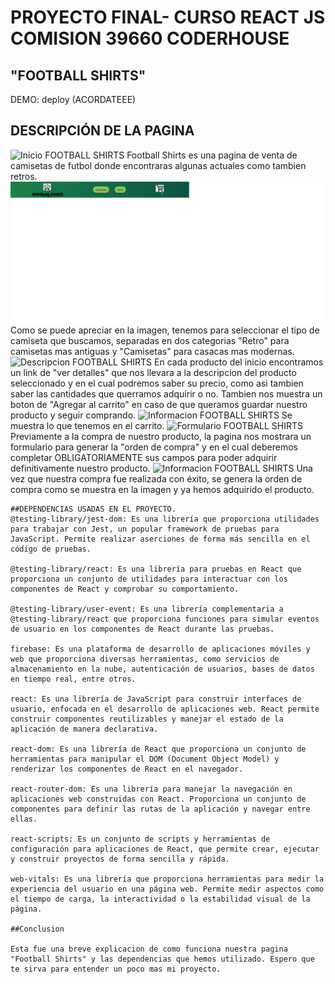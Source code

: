 # PROYECTO FINAL- CURSO REACT JS COMISION 39660 CODERHOUSE
## "FOOTBALL SHIRTS"
DEMO: deploy (ACORDATEEE)

## DESCRIPCIÓN DE LA PAGINA
 ![Inicio FOOTBALL SHIRTS](./public/Images/Markdown/InicioFS.png)
 Football Shirts es una pagina de venta de camisetas de futbol donde encontraras algunas actuales como tambien retros.
 ![Categorias FOOTBALL SHIRTS](./public/Images/Markdown/HeaderFS.png)
  Como se puede apreciar en la imagen, tenemos para seleccionar el tipo de camiseta que buscamos, separadas en dos categorias "Retro" para camisetas mas antiguas y "Camisetas" para casacas mas modernas.
  ![Descripcion FOOTBALL SHIRTS](https://www.dropbox.com/s/jffcu8lqlk6fwut/DescripcionProductosFS.png?dl=0)
  En cada producto del inicio encontramos un link de "ver detalles" que nos llevara a la descripcion del producto seleccionado y en el cual podremos saber su precio, como asi tambien saber las cantidades que querramos adquirir o no. Tambien nos muestra un boton de "Agregar al carrito" en caso de que queramos guardar nuestro producto y seguir comprando.
 ![Informacion FOOTBALL SHIRTS](https://www.dropbox.com/s/hozgtjr1zm1m0es/DescripcionCompraProducto.png?dl=0)
  Se muestra lo que tenemos en el carrito.
   ![Formulario FOOTBALL SHIRTS](https://www.dropbox.com/s/z6a3h0pgtqwltml/FormularioPreCompraFS.png?dl=0)
   Previamente a la compra de nuestro producto, la pagina nos mostrara un formulario para generar la "orden de compra" y en el cual deberemos completar OBLIGATORIAMENTE sus campos para poder adquirir definitivamente nuestro producto.
    ![Informacion FOOTBALL SHIRTS](https://www.dropbox.com/s/r93hnxsi0ihqacq/OrdenGeneradaFS.png?dl=0)
    Una vez que nuestra compra fue realizada con éxito, se genera la orden de compra como se muestra en la imagen y ya hemos adquirido el producto.
    
    ##DEPENDENCIAS USADAS EN EL PROYECTO.
    @testing-library/jest-dom: Es una librería que proporciona utilidades para trabajar con Jest, un popular framework de pruebas para JavaScript. Permite realizar aserciones de forma más sencilla en el código de pruebas.

    @testing-library/react: Es una librería para pruebas en React que proporciona un conjunto de utilidades para interactuar con los componentes de React y comprobar su comportamiento.

    @testing-library/user-event: Es una librería complementaria a @testing-library/react que proporciona funciones para simular eventos de usuario en los componentes de React durante las pruebas.

    firebase: Es una plataforma de desarrollo de aplicaciones móviles y web que proporciona diversas herramientas, como servicios de almacenamiento en la nube, autenticación de usuarios, bases de datos en tiempo real, entre otros.

    react: Es una librería de JavaScript para construir interfaces de usuario, enfocada en el desarrollo de aplicaciones web. React permite construir componentes reutilizables y manejar el estado de la aplicación de manera declarativa.

    react-dom: Es una librería de React que proporciona un conjunto de herramientas para manipular el DOM (Document Object Model) y renderizar los componentes de React en el navegador.

    react-router-dom: Es una librería para manejar la navegación en aplicaciones web construidas con React. Proporciona un conjunto de componentes para definir las rutas de la aplicación y navegar entre ellas.

    react-scripts: Es un conjunto de scripts y herramientas de configuración para aplicaciones de React, que permite crear, ejecutar y construir proyectos de forma sencilla y rápida.

    web-vitals: Es una librería que proporciona herramientas para medir la experiencia del usuario en una página web. Permite medir aspectos como el tiempo de carga, la interactividad o la estabilidad visual de la página.
    
    ##Conclusion
    
    Esta fue una breve explicacion de como funciona nuestra pagina "Football Shirts" y las dependencias que hemos utilizado. Espero que te sirva para entender un poco mas mi proyecto.
    
  
  
  
 